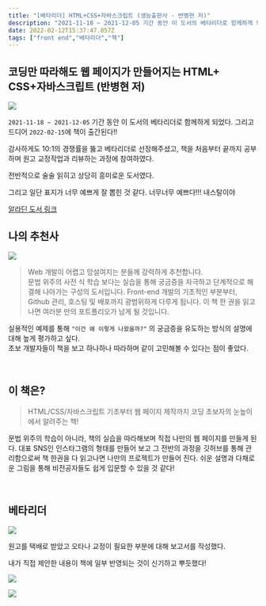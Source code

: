 ```yaml
---
title: "[베타리더] HTML+CSS+자바스크립트 (생능출판사 - 반병현 저)"
description: "2021-11-18 ~ 2021-12-05 기간 동안 이 도서의 베타리더로 함께하게 되었다.그리고 드디어 2022-02-15에 책이 출간된다!!감사하게도 10:1의 경쟁률을 뚫고 베타리더로 선정해주셨고,책을 처음부터 끝까지 공부하며 원고 교정작업과 리뷰하는 과정에 참여"
date: 2022-02-12T15:37:47.857Z
tags: ["front end","베타리더","책"]
---
```

## 코딩만 따라해도 웹 페이지가 만들어지는 HTML+ CSS+자바스크립트 (반병현 저)

![](/images/71a3afa9-f1b6-4341-877f-8dc886f97817-image.png)


`2021-11-18 ~ 2021-12-05` 기간 동안 이 도서의 베타리더로 함께하게 되었다.
그리고 드디어 `2022-02-15`에 책이 출간된다!!

감사하게도 10:1의 경쟁률을 뚫고 베타리더로 선정해주셨고,
책을 처음부터 끝까지 공부하며 원고 교정작업과 리뷰하는 과정에 참여하였다.

전반적으로 술술 읽히고 상당히 흥미로운 도서였다.

그리고 일단 표지가 너무 예쁘게 잘 뽑힌 것 같다. 너무너무 예쁘다!!! 내스탈이야

[알라딘 도서 링크](https://www.aladin.co.kr/shop/wproduct.aspx?ItemId=288584158)
<br>

## 나의 추천사
![](/images/b60b82bd-8534-4382-b708-e0e5b194429c-image.png)
> Web 개발이 어렵고 망설여지는 분들께 강력하게 추천합니다.  
문법 위주의 사전 식 학습 보다는 실습을 통해 궁금증을 자극하고 단계적으로 해결해 나아가는 구성의 도서입니다. Front-end 개발의 기초적인 부분부터, Github 관리, 호스팅 및 배포까지 광범위하게 다루게 됩니다. 이 책 한 권을 읽고 나면 여러분 만의 포트폴리오가 남게 될 것입니다. 

실용적인 예제를 통해 `"이건 왜 이렇게 나왔을까?"` 의 궁금증을 유도하는 방식의 설명에 대해 높게 평가하고 싶다.  
초보 개발자들이 책을 보고 하나하나 따라하며 같이 고민해볼 수 있다는 점이 좋았다.

<br>
  

## 이 책은?

> HTML/CSS/자바스크립트 기초부터 웹 페이지 제작까지 코딩 초보자의 눈높이에서 알려주는 책!


문법 위주의 학습이 아니라, 책의 실습을 따라해보며 직접 나만의 웹 페이지를 만들게 된다.
대표 SNS인 인스타그램의 형태를 만들어 보고 그 전반의 과정을 깃허브를 통해 관리함으로써 책 한권을 다 읽고나면 나만의 프로젝트가 만들어 진다.
쉬운 설명과 다채로운 그림을 통해 비전공자들도 쉽게 입문할 수 있을 것 같다!


<br>
  

## 베타리더
![](/images/8930c1f7-7dff-4266-b96a-7351c66c7ded-image.png)

원고를 택배로 받았고 오타나 교정이 필요한 부분에 대해 보고서를 작성했다.

내가 직접 제안한 내용이 책에 일부 반영되는 것이 신기하고 뿌듯했다!

  ![](/images/f258bb51-104d-40e0-954d-9f38d62f845e-image.png)


![](/images/c5c968e6-1bcf-4616-ac46-fa88bd384114-image.png)





